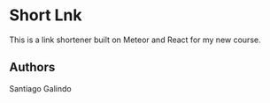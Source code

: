 # Short Lnk

This is a link shortener built on Meteor and React for my new course.

## Authors

Santiago Galindo
